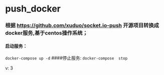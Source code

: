 # push_docker
### 根据  https://github.com/xuduo/socket.io-push 开源项目转换成docker服务,基于centos操作系统；


#### 启动服务：  
 `
 docker-compose up -d
 `
####停止服务:
`
docker-compose  stop
`


v: 3

